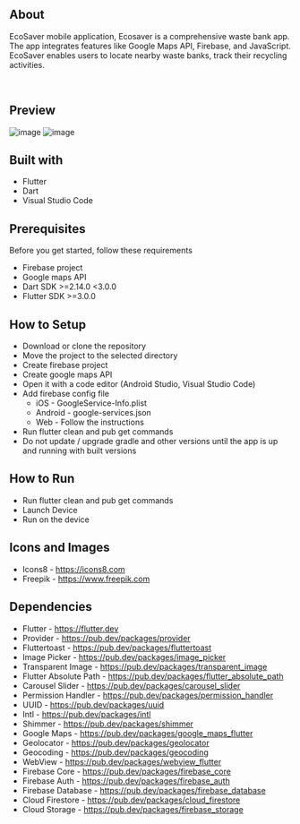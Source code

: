 ## About

EcoSaver mobile application, 
Ecosaver is a comprehensive waste bank app. The app integrates features like 
Google Maps API, Firebase, and JavaScript. EcoSaver enables users to 
locate nearby waste banks, track their recycling activities.

<br>

## Preview

![image](https://github.com/ZikriHanafi/EcoSaver/assets/95517450/c15e986c-75a9-4c73-858d-8c9cffdf519f)
![image](https://github.com/ZikriHanafi/EcoSaver/assets/95517450/18cf25d6-dcc9-4537-9880-174e4aba2346)



## Built with

- Flutter
- Dart
- Visual Studio Code

## Prerequisites

Before you get started, follow these requirements

- Firebase project
- Google maps API
- Dart SDK >=2.14.0 <3.0.0
- Flutter SDK >=3.0.0

## How to Setup

- Download or clone the repository
- Move the project to the selected directory
- Create firebase project
- Create google maps API
- Open it with a code editor (Android Studio, Visual Studio Code)
- Add firebase config file
  - iOS - GoogleService-Info.plist
  - Android - google-services.json
  - Web - Follow the instructions
- Run flutter clean and pub get commands
- Do not update / upgrade gradle and other versions until the app is up and running with built versions

##  How to Run

- Run flutter clean and pub get commands
- Launch Device
- Run on the device

## Icons and Images

- Icons8 - https://icons8.com
- Freepik - https://www.freepik.com

## Dependencies

- Flutter - https://flutter.dev
- Provider - https://pub.dev/packages/provider
- Fluttertoast - https://pub.dev/packages/fluttertoast
- Image Picker - https://pub.dev/packages/image_picker
- Transparent Image - https://pub.dev/packages/transparent_image
- Flutter Absolute Path - https://pub.dev/packages/flutter_absolute_path
- Carousel Slider - https://pub.dev/packages/carousel_slider
- Permission Handler - https://pub.dev/packages/permission_handler
- UUID - https://pub.dev/packages/uuid
- Intl - https://pub.dev/packages/intl
- Shimmer - https://pub.dev/packages/shimmer
- Google Maps - https://pub.dev/packages/google_maps_flutter
- Geolocator - https://pub.dev/packages/geolocator
- Geocoding - https://pub.dev/packages/geocoding
- WebView - https://pub.dev/packages/webview_flutter
- Firebase Core - https://pub.dev/packages/firebase_core
- Firebase Auth - https://pub.dev/packages/firebase_auth
- Firebase Database - https://pub.dev/packages/firebase_database
- Cloud Firestore - https://pub.dev/packages/cloud_firestore
- Cloud Storage - https://pub.dev/packages/firebase_storage
